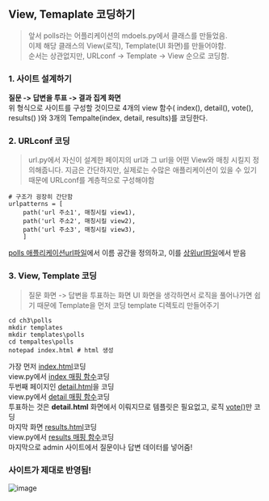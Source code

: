 ## View, Temaplate 코딩하기
> 앞서 polls라는 어플리케이션의 mdoels.py에서 클래스를 만들었음.      
> 이제 해당 클래스의 View(로직), Template(UI 화면)를 만들어야함.    
> 순서는 상관없지만, URLconf -> Template -> View 순으로 코딩함.   

### 1. 사이트 설계하기
**질문 -> 답변을 투표 -> 결과 집계 화면**   
위 형식으로 사이트를 구성할 것이므로 4개의 view 함수( index(), detail(), vote(), results() )와 3개의 Tempalte(index, detail, results)를 코딩한다.   

### 2. URLconf 코딩
> url.py에서 자신이 설계한 페이지의 url과 그 url을 어떤 View와 매칭 시킬지 정의해줍니다.
> 지금은 간단하지만, 실제로는 수많은 애플리케이션이 있을 수 있기 때문에 URLconf를 계층적으로 구성해야함
```shell
# 구조가 굉장히 간단함
urlpatterns = [
    path('url 주소1', 매칭시킬 view1),
    path('url 주소2', 매칭시킬 view2),
    path('url 주소3', 매칭시킬 view3),
    ]
```
[polls 애플리케이션url파일](https://github.com/inhovation97/Django_study/blob/main/django_ex/ch3/polls/urls.py)에서 이름 공간을 정의하고, 이를 
[상위url파일](https://github.com/inhovation97/Django_study/blob/main/django_ex/ch3/mysite/urls.py)에서 받음

### 3. View, Template 코딩
> 질문 화면 -> 답변을 투표하는 화면
> UI 화면을 생각하면서 로직을 풀어나가면 쉽기 때문에 Template을 먼저 코딩
template 디렉토리 만들어주기
```shell
cd ch3\polls
mkdir templates
mkdir templates\polls   
cd tempaltes\polls
notepad index.html # html 생성
```

가장 먼저 [index.html](https://github.com/inhovation97/Django_study/blob/main/django_ex/ch3/polls/templates/polls/index.html)코딩   
view.py에서 [index 매핑 함수](https://github.com/inhovation97/Django_study/blob/main/django_ex/ch3/polls/views.py)코딩   
두번째 페이지인 [detail.html](https://github.com/inhovation97/Django_study/blob/main/django_ex/ch3/polls/templates/polls/detail.html)을 코딩   
view.py에서 [detail 매핑 함수](https://github.com/inhovation97/Django_study/blob/main/django_ex/ch3/polls/views.py)코딩   
투표하는 것은 **detail.html** 화면에서 이뤄지므로 템플릿은 필요없고, 로직 [vote()](https://github.com/inhovation97/Django_study/blob/main/django_ex/ch3/polls/views.py)만 코딩   
마지막 화면 [results.html](https://github.com/inhovation97/Django_study/blob/main/django_ex/ch3/polls/templates/polls/results.html)코딩   
view.py에서 [results 매핑 함수](https://github.com/inhovation97/Django_study/blob/main/django_ex/ch3/polls/views.py)코딩  
마지막으로 admin 사이트에서 질문이나 답변 데이터를 넣어줌!   
### 사이트가 제대로 반영됨!
![image](https://user-images.githubusercontent.com/59557720/107852851-42afea80-6e56-11eb-9d40-a8b235f72f78.png)   




